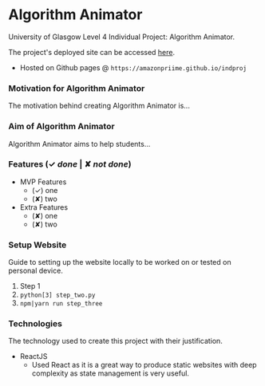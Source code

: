 # Algorithm Animator
University of Glasgow Level 4 Individual Project: Algorithm Animator.

The project's deployed site can be accessed [here](https://amazonpriime.github.io/indproj).
* Hosted on Github pages @ `https://amazonpriime.github.io/indproj`

### Motivation for Algorithm Animator
The motivation behind creating Algorithm Animator is...

### Aim of Algorithm Animator
Algorithm Animator aims to help students...

### Features (✓ *done* | ✘ *not done*)
* MVP Features
    * (✓) one
    * (✘) two
* Extra Features
    * (✘) one
    * (✘) two

### Setup Website
Guide to setting up the website locally to be worked on or tested on personal device.
1. Step 1
2. `python[3] step_two.py`
3. `npm|yarn run step_three`

### Technologies
The technology used to create this project with their justification.
* ReactJS
    * Used React as it is a great way to produce static websites with deep complexity as state management is very useful.
